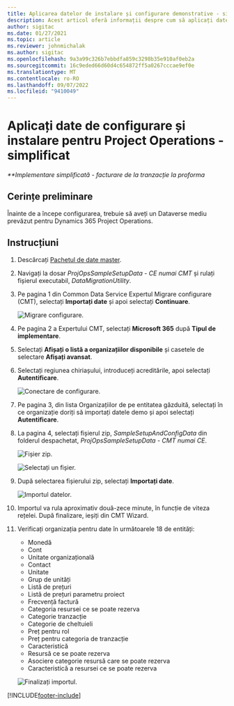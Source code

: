 ```yaml
---
title: Aplicarea datelor de instalare și configurare demonstrative - simplificat
description: Acest articol oferă informații despre cum să aplicați datele de configurare și configurare demonstrative pentru Operațiunile de proiect.
author: sigitac
ms.date: 01/27/2021
ms.topic: article
ms.reviewer: johnmichalak
ms.author: sigitac
ms.openlocfilehash: 9a3a99c326b7ebbdfa859c3298b35e910af0eb2a
ms.sourcegitcommit: 16c9eded66d60d4c654872ff5a0267cccae9ef0e
ms.translationtype: MT
ms.contentlocale: ro-RO
ms.lasthandoff: 09/07/2022
ms.locfileid: "9410049"
---
```

# <a name="apply-demo-setup-and-configuration-data-for-project-operations---lite"></a>Aplicați date de configurare și instalare pentru Project Operations - simplificat 

_**Implementare simplificată - facturare de la tranzacție la proforma_



## <a name="prerequisites"></a>Cerințe preliminare

Înainte de a începe configurarea, trebuie să aveți un Dataverse mediu prevăzut pentru Dynamics 365 Project Operations.


## <a name="instructions"></a>Instrucțiuni

1. Descărcați [Pachetul de date master](https://download.microsoft.com/download/3/4/1/341bf279-a64f-4baa-af31-ce624859b518/ProjOpsSampleSetupData-%20CE%20only.zip). 
2. Navigați la dosar *ProjOpsSampleSetupData - CE numai CMT* și rulați fișierul executabil, *DataMigrationUtility*.
3. Pe pagina 1 din Common Data Service Expertul Migrare configurare (CMT), selectați **Importați date** și apoi selectați **Continuare**.

    ![Migrare configurare.](./media/1ConfigurationMigration.png)

4. Pe pagina 2 a Expertului CMT, selectați **Microsoft 365** după **Tipul de implementare**.
5. Selectați **Afișați o listă a organizațiilor disponibile** și casetele de selectare **Afișați avansat**.
6. Selectați regiunea chiriașului, introduceți acreditările, apoi selectați **Autentificare**.

   ![Conectare de configurare.](./media/2ConfigurationSignin.png)

7. Pe pagina 3, din lista Organizațiilor de pe entitatea găzduită, selectați în ce organizație doriți să importați datele demo și apoi selectați **Autentificare**.
8. La pagina 4, selectați fișierul zip, *SampleSetupAndConfigData* din folderul despachetat, *ProjOpsSampleSetupData - CMT numai CE*.

   ![Fișier zip.](./media/3ZipFile.png)

   ![Selectați un fișier.](./media/4SelectAFile.png)

9. După selectarea fișierului zip, selectați **Importați date**.

   ![Importul datelor.](./media/5ImportData.png)

10. Importul va rula aproximativ două-zece minute, în funcție de viteza rețelei. După finalizare, ieșiți din CMT Wizard. 
11. Verificați organizația pentru date în următoarele 18 de entități:

    -   Monedă
    -   Cont
    -   Unitate organizațională
    -   Contact
    -   Unitate
    -   Grup de unități
    -   Listă de prețuri
    -   Listă de prețuri parametru proiect 
    -   Frecvență factură
    -   Categoria resursei ce se poate rezerva
    -   Categorie tranzacție
    -   Categorie de cheltuieli
    -   Preț pentru rol
    -   Preț pentru categoria de tranzacție
    -   Caracteristică
    -   Resursă ce se poate rezerva
    -   Asociere categorie resursă care se poate rezerva
    -   Caracteristică a resursei ce se poate rezerva

    ![Finalizați importul.](./media/6CompleteImport.png)


[!INCLUDE[footer-include](../includes/footer-banner.md)]

